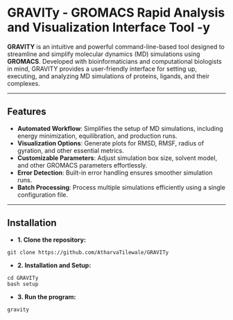 # GRAVITy - GROMACS Rapid Analysis and Visualization Interface Tool -y

**GRAVITY** is an intuitive and powerful command-line-based tool designed to streamline and simplify molecular dynamics (MD) simulations using **GROMACS**. Developed with bioinformaticians and computational biologists in mind, GRAVITY provides a user-friendly interface for setting up, executing, and analyzing MD simulations of proteins, ligands, and their complexes.

---

## Features

- **Automated Workflow**: Simplifies the setup of MD simulations, including energy minimization, equilibration, and production runs.
- **Visualization Options**: Generate plots for RMSD, RMSF, radius of gyration, and other essential metrics.
- **Customizable Parameters**: Adjust simulation box size, solvent model, and other GROMACS parameters effortlessly.
- **Error Detection**: Built-in error handling ensures smoother simulation runs.
- **Batch Processing**: Process multiple simulations efficiently using a single configuration file.

---

## Installation
- **1. Clone the repository:**

```
git clone https://github.com/AtharvaTilewale/GRAVITy
```
- **2. Installation and Setup:**

```
cd GRAVITy
bash setup
````
- **3. Run the program:**

```
gravity
```
